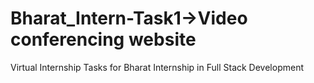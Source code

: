 # Bharat_Intern-Task1->Video conferencing website
Virtual Internship Tasks for Bharat Internship in Full Stack Development
